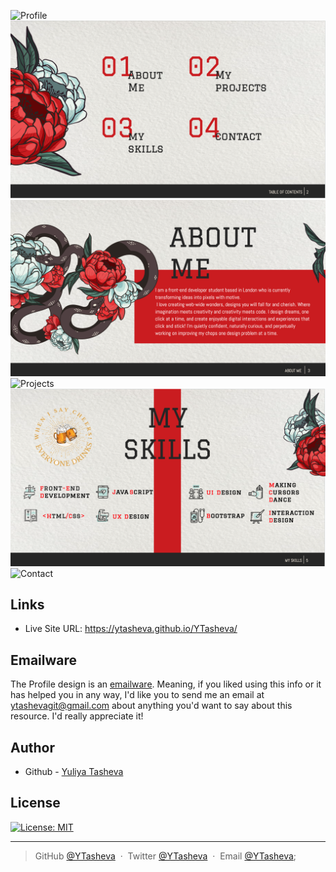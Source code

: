 ![Profile](<Images/Main Page.png>)
![Table of contents](<Images/Table of contents.png>)
![About Me](<Images/About me Page.png>)
![Projects](<Images/Projects Page.png>)
![Skills](<Images/Skills Page.png>)
![Contact](<Images/contactMe.jpg>)



## Links

- Live Site URL: https://ytasheva.github.io/YTasheva/

## Emailware

The Profile design is an [emailware](https://en.wiktionary.org/wiki/emailware). Meaning, if you liked using this info or it has helped you in any way, I'd like you to send me an email at <ytashevagit@gmail.com> about anything you'd want to say about this resource. I'd really appreciate it!  

## Author

- Github - [Yuliya Tasheva](https://github.com/YTasheva)

## License

[![License: MIT](https://img.shields.io/badge/License-MIT-yellow.svg)](https://opensource.org/licenses/MIT)

---

> GitHub [@YTasheva](https://github.com/YTasheva) &nbsp;&middot;&nbsp;
> Twitter [@YTasheva](#) &nbsp;&middot;&nbsp;
> Email [@YTasheva](ytashevagit@gmail.com);

